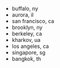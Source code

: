 - buffalo, ny
- aurora, il
- san francisco, ca
- brooklyn, ny
- berkeley, ca
- kharkov, ua
- los angeles, ca
- singapore, sg
- bangkok, th
